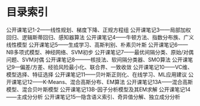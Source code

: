 # 目录索引
公开课笔记1-2——线性规划、梯度下降、正规方程组
公开课笔记3——局部加权回归、逻辑斯蒂回归、感知器算法
公开课笔记4——牛顿方法、指数分布族、广义线性模型
公开课笔记5——生成学习、高斯判别、朴素贝叶斯
公开课笔记6——NB多项式模型、神经网络、SVM初步
公开课笔记7——最优间隔分类、原始/对偶问题、SVM对偶
公开课笔记8———核技法、软间隔分类器、SMO算法
公开课笔记9—偏差/方差、经验风险最小化、联合界、一致收敛
公开课笔记10——VC维、模型选择、特征选择
公开课笔记11——贝叶斯正则化、在线学习、ML应用建议
公开课笔记12——K-Means、混合高斯分布、EM算法
公开课笔记13A——混合高斯模型、混合贝叶斯模型
公开课笔记13B-因子分析模型及其EM求解
公开课笔记14——主成分分析
公开课笔记15—隐含语义索引、奇异值分解、独立成分分析